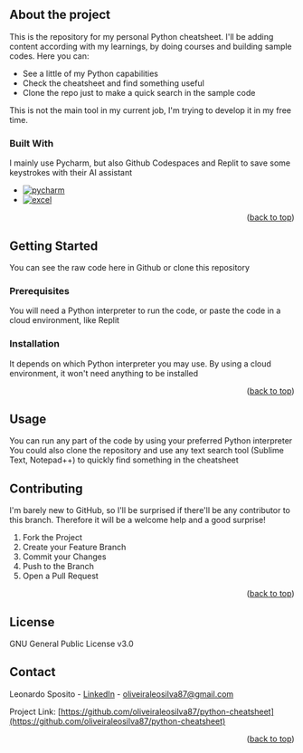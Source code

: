 <a name="readme-top"></a>

<!-- ABOUT THE PROJECT -->
## About the project

This is the repository for my personal Python cheatsheet. I'll be adding content according with my learnings, by doing courses and building sample codes. Here you can:

* See a little of my Python capabilities
* Check the cheatsheet and find something useful
* Clone the repo just to make a quick search in the sample code

This is not the main tool in my current job, I'm trying to develop it in my free time.



### Built With

I mainly use Pycharm, but also Github Codespaces and Replit to save some keystrokes with their AI assistant

* [![pycharm][pycharm-badge]][pycharm-url]
* [![excel][excel-badge]][excel-url]

<p align="right">(<a href="#readme-top">back to top</a>)</p>




<!-- GETTING STARTED -->
## Getting Started

You can see the raw code here in Github or clone this repository


### Prerequisites

You will need a Python interpreter to run the code, or paste the code in a cloud environment, like Replit


### Installation

It depends on which Python interpreter you may use. By using a cloud environment, it won't need anything to be installed


<p align="right">(<a href="#readme-top">back to top</a>)</p>




<!-- USAGE EXAMPLES -->
## Usage

You can run any part of the code by using your preferred Python interpreter
You could also clone the repository and use any text search tool (Sublime Text, Notepad++) to quickly find something in the cheatsheet



<!-- CONTRIBUTING -->
## Contributing

I'm barely new to GitHub, so I'll be surprised if there'll be any contributor to this branch. Therefore it will be a welcome help and a good surprise!

1. Fork the Project
2. Create your Feature Branch 
3. Commit your Changes 
4. Push to the Branch
5. Open a Pull Request

<p align="right">(<a href="#readme-top">back to top</a>)</p>



<!-- LICENSE -->
## License

GNU General Public License v3.0 


<!-- CONTACT -->
## Contact

Leonardo Sposito - [LinkedIn](https://www.linkedin.com/in/oliveiraleosilva87/) - oliveiraleosilva87@gmail.com

Project Link: [https://github.com/oliveiraleosilva87/python-cheatsheet](https://github.com/oliveiraleosilva87/python-cheatsheet)


<!-- MARKDOWN LINKS & IMAGES -->
[product-screenshot]: images/screenshot.png
[pycharm-badge]: [https://img.shields.io/badge/tableau-0769AD?style=for-the-badge&logo=tableau&logoColor=white](https://img.shields.io/badge/pycharm-0769AD?style=for-the-badge&logo=pycharm&logoColor=white&color=%230D5243)
[pycharm-url]: https://www.jetbrains.com/pycharm/
[excel-badge]: https://img.shields.io/badge/ms_excel-1D6F42?style=for-the-badge&logo=ms_excel&logoColor=white
[excel-url]: https://www.microsoft.com/microsoft-365/excel


<p align="right">(<a href="#readme-top">back to top</a>)</p>



